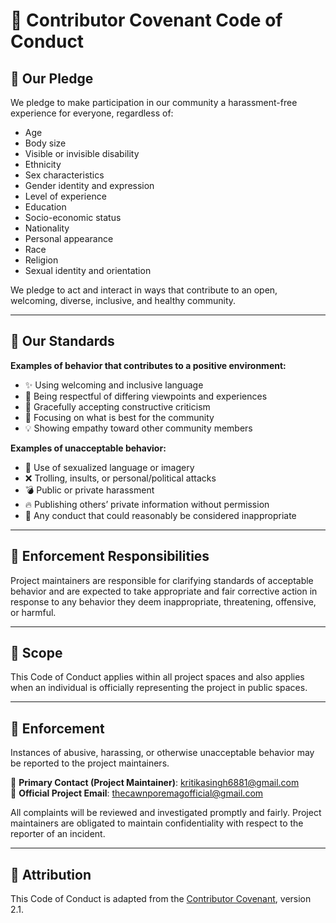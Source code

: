# 🤝 Contributor Covenant Code of Conduct

## 👥 Our Pledge

We pledge to make participation in our community a harassment-free experience for everyone, regardless of:

- Age  
- Body size  
- Visible or invisible disability  
- Ethnicity  
- Sex characteristics  
- Gender identity and expression  
- Level of experience  
- Education  
- Socio-economic status  
- Nationality  
- Personal appearance  
- Race  
- Religion  
- Sexual identity and orientation  

We pledge to act and interact in ways that contribute to an open, welcoming, diverse, inclusive, and healthy community.

---

## 💬 Our Standards

**Examples of behavior that contributes to a positive environment:**

- ✨ Using welcoming and inclusive language  
- 🤝 Being respectful of differing viewpoints and experiences  
- 🧠 Gracefully accepting constructive criticism  
- 📢 Focusing on what is best for the community  
- 💡 Showing empathy toward other community members  

**Examples of unacceptable behavior:**

- 🚫 Use of sexualized language or imagery  
- ❌ Trolling, insults, or personal/political attacks  
- 💣 Public or private harassment  
- 🔥 Publishing others’ private information without permission  
- 🛑 Any conduct that could reasonably be considered inappropriate  

---

## 🔧 Enforcement Responsibilities

Project maintainers are responsible for clarifying standards of acceptable behavior and are expected to take appropriate and fair corrective action in response to any behavior they deem inappropriate, threatening, offensive, or harmful.

---

## 📝 Scope

This Code of Conduct applies within all project spaces and also applies when an individual is officially representing the project in public spaces.

---

## 🚨 Enforcement

Instances of abusive, harassing, or otherwise unacceptable behavior may be reported to the project maintainers.

📧 **Primary Contact (Project Maintainer)**: [kritikasingh6881@gmail.com](mailto:kritikasingh6881@gmail.com)  
📧 **Official Project Email**: [thecawnporemagofficial@gmail.com](mailto:thecawnporemagofficial@gmail.com)

All complaints will be reviewed and investigated promptly and fairly. Project maintainers are obligated to maintain confidentiality with respect to the reporter of an incident.

---

## 📜 Attribution

This Code of Conduct is adapted from the [Contributor Covenant](https://www.contributor-covenant.org), version 2.1.
